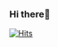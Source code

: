 <link rel="stylesheet" type="text/css" href="style.css">

### Hi there👋

[![Hits](https://hits.seeyoufarm.com/api/count/incr/badge.svg?url=https%3A%2F%2Fgithub.com%2FExtrone%2F&count_bg=%23FF1F57&title_bg=%23202020&icon=unrealengine.svg&icon_color=%23FFFFFF&title=Profile+Views&edge_flat=false)](https://hits.seeyoufarm.com)